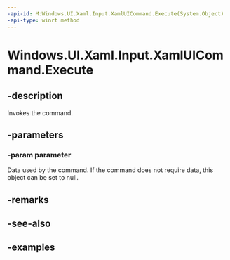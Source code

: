 ```yaml
---
-api-id: M:Windows.UI.Xaml.Input.XamlUICommand.Execute(System.Object)
-api-type: winrt method
---
```


<!-- Method syntax.
public void XamlUICommand.Execute(Object parameter)
-->

# Windows.UI.Xaml.Input.XamlUICommand.Execute

## -description

Invokes the command.

## -parameters

### -param parameter

Data used by the command. If the command does not require data, this object can be set to null.

## -remarks

## -see-also

## -examples

